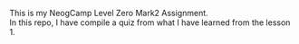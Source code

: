 This is my NeogCamp Level Zero Mark2 Assignment. <br>
In this repo, I have compile a quiz from what I have learned from the lesson 1. <br>
